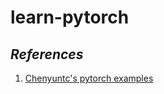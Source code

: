 # learn-pytorch

## _References_
1. [Chenyuntc's pytorch examples](https://github.com/chenyuntc/pytorch-book)
